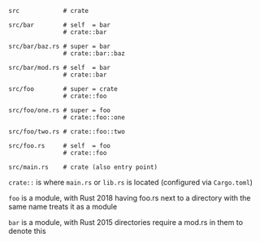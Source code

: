 ```
src            # crate

src/bar        # self  = bar
               # crate::bar

src/bar/baz.rs # super = bar
               # crate::bar::baz

src/bar/mod.rs # self  = bar
               # crate::bar

src/foo        # super = crate
               # crate::foo

src/foo/one.rs # super = foo
               # crate::foo::one

src/foo/two.rs # crate::foo::two

src/foo.rs     # self  = foo
               # crate::foo

src/main.rs    # crate (also entry point)
```

`crate::` is where `main.rs` or `lib.rs` is located (configured via `Cargo.toml`)

`foo` is a module, with Rust 2018 having foo.rs next to a directory with the same name treats it as a module

`bar` is a module, with Rust 2015 directories require a mod.rs in them to denote this
